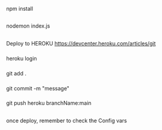 npm install
##
nodemon index.js

## 
Deploy to HEROKU https://devcenter.heroku.com/articles/git
### 
heroku login 
### 
git add .
### 
git commit -m "message" 
### 
git push heroku branchName:main

##
once deploy, remember to check the Config vars

